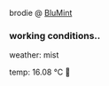brodie @ [BluMint](https://www.linkedin.com/company/blumint-io/)

<!--weather_start-->
### working conditions..

weather: mist 

temp: 16.08 °C 👕

<!--weather_end-->
